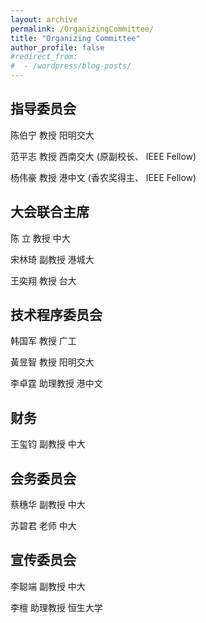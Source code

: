 ```yaml
---
layout: archive
permalink: /OrganizingCommittee/
title: "Organizing Committee"
author_profile: false
#redirect_from:
#  - /wordpress/blog-posts/
---
```


指导委员会
-----
陈伯宁 教授 阳明交大

范平志 教授 西南交大 (原副校长、 IEEE Fellow)

杨伟豪 教授 港中文 (香农奖得主、 IEEE Fellow)

大会联合主席
-----
陈 立 教授 中大

宋林琦 副教授 港城大

王奕翔 教授 台大

技术程序委员会
-----
韩国军 教授 广工

黃昱智 教授 阳明交大

李卓霆 助理教授 港中文

财务
-----
王玺钧 副教授 中大

会务委员会
-----
蔡穗华 副教授 中大

苏碧君 老师 中大

宣传委员会
-----
李聪端 副教授 中大

李檀 助理教授 恒生大学

